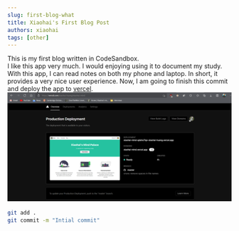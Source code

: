 ```yaml
---
slug: first-blog-what
title: Xiaohai's First Blog Post
authors: xiaohai
tags: [other]
---
```


This is my first blog written in CodeSandbox.  
I like this app very much. I would enjoying using it to document my study. With this app, I can read notes on both my phone and laptop. In short, it provides a very nice user experience. Now, I am going to finish this commit and deploy the app to [vercel](https://vercel.app).
![vercel deployment](vercel-deployment.png)

<!-- truncate -->

```bash
git add .
git commit -m "Intial commit"
```
